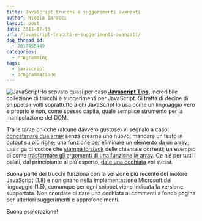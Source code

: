 ```yaml
---
title: JavaScript trucchi e suggerimenti avanzati
author: Nicola Iarocci
layout: post
date: 2011-07-18
url: /javascript-trucchi-e-suggerimenti-avanzati/
dsq_thread_id:
  - 2017455449
categories:
  - Programming
tags:
  - javascript
  - programmazione
---
```

<img class="alignright size-full wp-image-3039" title="JavaScript" src="http://i2.wp.com/nicolaiarocci.com/wp-content/uploads/javascript.jpg?fit=200%2C161" alt="JavaScript" srcset="http://i2.wp.com/nicolaiarocci.com/wp-content/uploads/javascript.jpg?w=200 200w, http://i2.wp.com/nicolaiarocci.com/wp-content/uploads/javascript.jpg?resize=150%2C120 150w" sizes="(max-width: 200px) 100vw, 200px" data-recalc-dims="1" />Ho scovato quasi per caso **<a title="JavascriptTips" href="http://code.google.com/p/jslibs/wiki/JavascriptTips" target="_blank">Javascript Tips</a>**, incredibile collezione di trucchi e suggerimenti per JavaScript. Si tratta di decine di snippets rivolti soprattutto a chi JavaScript lo usa come un linguaggio vero e proprio e non, come spesso capita, quale semplice strumento per la manipolazione del DOM.

Tra le tante chicche (alcune davvero gustose) vi segnalo a caso: <a href="http://code.google.com/p/jslibs/wiki/JavascriptTips#Append_an_array_to_another_array" target="_blank">concatenare due array</a> senza crearne uno nuovo; mandare un testo in <a href="http://code.google.com/p/jslibs/wiki/JavascriptTips#multi-line_text" target="_blank">output su più righe</a>; una funzione per <a href="http://code.google.com/p/jslibs/wiki/JavascriptTips#Remove_an_object_from_an_array" target="_blank">eliminare un elemento da un array</a>; una riga di codice che <a href="http://code.google.com/p/jslibs/wiki/JavascriptTips#Display_the_current_call_stack" target="_blank">stampa lo stack</a> delle chiamate correnti; un esempio di come <a href="http://code.google.com/p/jslibs/wiki/JavascriptTips#Transform_the_arguments_object_into_an_array" target="_blank">trasformare gli argomenti di una funzione in array</a>. Ce n&#8217;é per tutti i palati, dal principiante al più esperto, <a title="JavascriptTips" href="http://code.google.com/p/jslibs/wiki/JavascriptTips" target="_blank">date una occhiata</a> voi stessi. 

Buona parte dei trucchi funziona con <!--more--> la versione più recente del motore JavaScript (1.8) e non girano nella implementazione Microsoft del linguaggio (1.5), comunque per ogni snippet viene indicata la versione supportata. Non scordate di dare una occhiata ai commenti a fondo pagina per ulteriori suggerimenti e approfondimenti.

Buona esplorazione!
